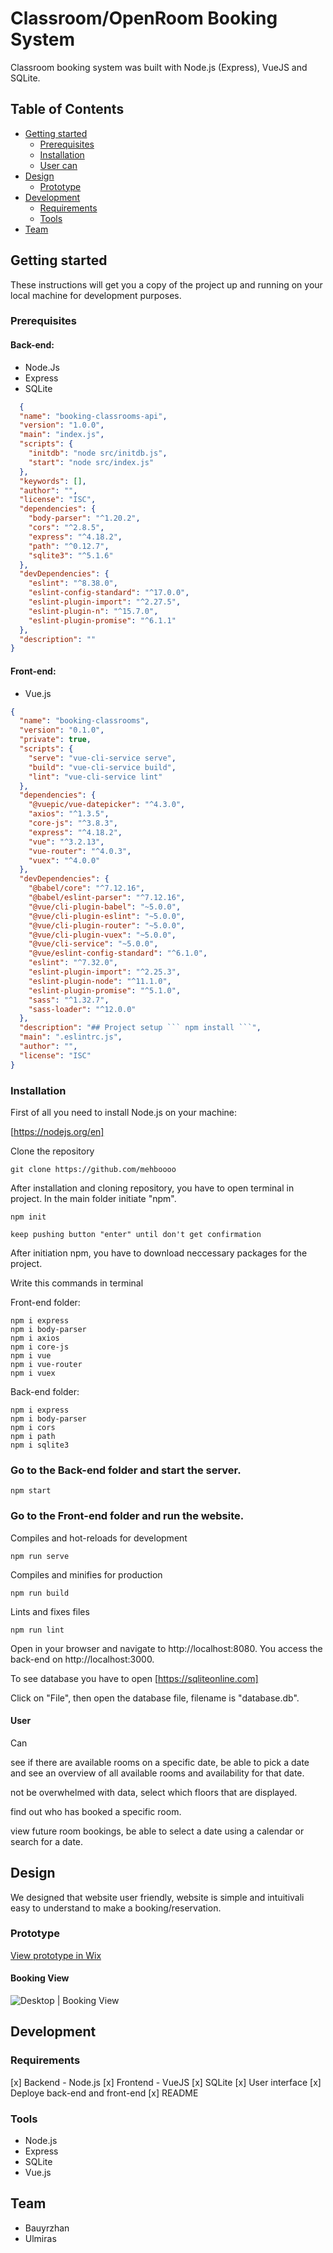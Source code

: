 # Classroom/OpenRoom Booking System
Classroom booking system was built with  Node.js (Express), VueJS and SQLite.


## Table of Contents

* [Getting started](#getting-started)
  * [Prerequisites](#prerequisites)
  * [Installation](#installation)
  * [User can](#User)
* [Design](#design)
  * [Prototype](#prototype)
* [Development](#development)
  * [Requirements](#requirements)
  * [Tools](#Tools)
* [Team](#team)

## Getting started
These instructions will get you a copy of the project up and running on your local machine for development purposes.
### Prerequisites
#### Back-end:
- Node.Js
- Express
- SQLite

```JSON
  {
  "name": "booking-classrooms-api",
  "version": "1.0.0",
  "main": "index.js",
  "scripts": {
    "initdb": "node src/initdb.js",
    "start": "node src/index.js"
  },
  "keywords": [],
  "author": "",
  "license": "ISC",
  "dependencies": {
    "body-parser": "^1.20.2",
    "cors": "^2.8.5",
    "express": "^4.18.2",
    "path": "^0.12.7",
    "sqlite3": "^5.1.6"
  },
  "devDependencies": {
    "eslint": "^8.38.0",
    "eslint-config-standard": "^17.0.0",
    "eslint-plugin-import": "^2.27.5",
    "eslint-plugin-n": "^15.7.0",
    "eslint-plugin-promise": "^6.1.1"
  },
  "description": ""
}
```
#### Front-end:
- Vue.js
```json
{
  "name": "booking-classrooms",
  "version": "0.1.0",
  "private": true,
  "scripts": {
    "serve": "vue-cli-service serve",
    "build": "vue-cli-service build",
    "lint": "vue-cli-service lint"
  },
  "dependencies": {
    "@vuepic/vue-datepicker": "^4.3.0",
    "axios": "^1.3.5",
    "core-js": "^3.8.3",
    "express": "^4.18.2",
    "vue": "^3.2.13",
    "vue-router": "^4.0.3",
    "vuex": "^4.0.0"
  },
  "devDependencies": {
    "@babel/core": "^7.12.16",
    "@babel/eslint-parser": "^7.12.16",
    "@vue/cli-plugin-babel": "~5.0.0",
    "@vue/cli-plugin-eslint": "~5.0.0",
    "@vue/cli-plugin-router": "~5.0.0",
    "@vue/cli-plugin-vuex": "~5.0.0",
    "@vue/cli-service": "~5.0.0",
    "@vue/eslint-config-standard": "^6.1.0",
    "eslint": "^7.32.0",
    "eslint-plugin-import": "^2.25.3",
    "eslint-plugin-node": "^11.1.0",
    "eslint-plugin-promise": "^5.1.0",
    "sass": "^1.32.7",
    "sass-loader": "^12.0.0"
  },
  "description": "## Project setup ``` npm install ```",
  "main": ".eslintrc.js",
  "author": "",
  "license": "ISC"
}
```
### Installation
First of all you need to install Node.js on your machine:

[https://nodejs.org/en]


Clone the repository
```
git clone https://github.com/mehboooo
```

After installation and cloning repository, you have to open terminal in project. In the main folder initiate "npm".
```
npm init

keep pushing button "enter" until don't get confirmation
```

After initiation npm, you have to download neccessary packages for the project.

Write this commands in terminal

Front-end folder:
```
npm i express
npm i body-parser
npm i axios
npm i core-js
npm i vue
npm i vue-router
npm i vuex
```
Back-end folder:
```
npm i express
npm i body-parser
npm i cors
npm i path
npm i sqlite3
```

### Go to the Back-end folder and start the server.
```
npm start
```

### Go to the Front-end folder and run the website.
Compiles and hot-reloads for development
```
npm run serve
```

Compiles and minifies for production
```
npm run build
```

Lints and fixes files
```
npm run lint
```

Open in your browser and navigate to http://localhost:8080. You access the back-end on http://localhost:3000.

To see database you have to open [https://sqliteonline.com]

Click on "File", then open the database file, filename is "database.db".


#### User
Can

see if there are available rooms on a specific date, 
be able to pick a date and see an overview of all available rooms and availability for that date.

not be overwhelmed with data, select which floors that are displayed.

find out who has booked a specific room.

view future room bookings, be able to select a date using a calendar or search for a date.


## Design
We designed that website user friendly, website is simple and intuitivali easy to understand to make a booking/reservation.

### Prototype
[View prototype in Wix](https://ulmirasmirza.wixsite.com/booking-rooms/book-online)

#### Booking View
![Desktop | Booking View](src/assets/images/desktopversion.png)

## Development

### Requirements
[x] Backend - Node.js
[x] Frontend - VueJS
[x] SQLite
[x] User interface
[x] Deploye back-end and front-end
[x] README


### Tools
- Node.js
- Express
- SQLite
- Vue.js

## Team
- Bauyrzhan
- Ulmiras
